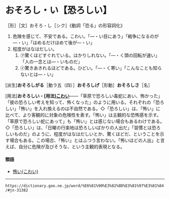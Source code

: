 # おそろし・い【恐ろしい】

［形］［文］おそろ・し［シク］《動詞「恐る」の形容詞化》
1. 危険を感じて、不安である。こわい。「―・い目にあう」「戦争になるのが―・い」「ほめるだけほめて後が―・い」
2. 程度がはなはだしい。    
    1.  ㋐驚くほどすぐれている。はかりしれない。「―・く頭の回転が速い」「人の一念とは―・いものだ」        
    2.  ㋑驚きあきれるほどである。ひどい。「―・く寒い」「こんなことも知らないとは―・い」
        

\[派生\]**おそろしがる**［動ラ五（四）］**おそろしげ**［形動］**おそろしさ**［名］

\[用法\]**おそろしい・\[用法\][こわい](https://dictionary.goo.ne.jp/word/%E6%80%96%E3%81%84/#jn-83114)**――「草原で恐ろしい毒蛇にあい、怖かった」「彼の恐ろしい考えを知って、怖くなった」のように用いる。それぞれの「恐ろしい」「怖い」を入れ換えるのは不自然である。◇「恐ろしい」は、「怖い」に比べて、より客観的に対象の危険性を表す。「怖い」は主観的な恐怖感を示す。「草原で恐ろしい蛇にあって」も「怖い」とは感じない場合もあるわけである。◇「恐ろしい」は、「日曜の行楽地は恐ろしいばかりの人出だ」「習慣とは恐ろしいものだ」のように、程度がはなはだしいとか、驚くほどだ、ということを示す場合もある。この場合、「怖い」とはふつう言わない。「怖いほどの人出」と言えば、自分に危険が及びそうな、という主観的表現となる。

#### 類語

-   [怖い(こわい)](https://dictionary.goo.ne.jp/word/%E6%80%96%E3%81%84/#jn-83114)

---
`https://dictionary.goo.ne.jp/word/%E6%81%90%E3%82%8D%E3%81%97%E3%81%84/#jn-31382`